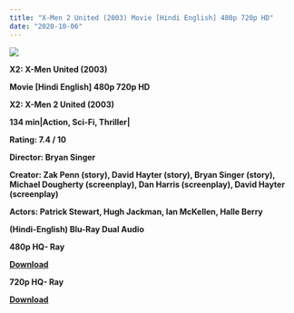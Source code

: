 ```yaml
---
title: "X-Men 2 United (2003) Movie [Hindi English] 480p 720p HD"
date: "2020-10-06"
---
```


[**![](https://1.bp.blogspot.com/-A7K39c2Grfg/XspBuAK60bI/AAAAAAAACKM/AWfpnux9JJEjUHmdf4yrXzr9y7Y7X0D3gCLcBGAsYHQ/s1600/x_men_two_2x.jpg)**](https://1.bp.blogspot.com/-A7K39c2Grfg/XspBuAK60bI/AAAAAAAACKM/AWfpnux9JJEjUHmdf4yrXzr9y7Y7X0D3gCLcBGAsYHQ/s1600/x_men_two_2x.jpg)

**X2: X-Men United (2003)**

**Movie \[Hindi English\] 480p 720p HD**

**X2: X-Men 2 United (2003)**

**134 min|Action, Sci-Fi, Thriller|**

**Rating: 7.4 / 10** 

**Director: Bryan Singer**

**Creator: Zak Penn (story), David Hayter (story), Bryan Singer (story), Michael Dougherty (screenplay), Dan Harris (screenplay), David Hayter (screenplay)**

**Actors: Patrick Stewart, Hugh Jackman, Ian McKellen, Halle Berry**

 **(Hindi-English) Blu-Ray Dual Audio**

**480p HQ- Ray**

**[Download](https://coinquint.com/a1717/)** 

**720p HQ- Ray**

[**Download**](https://coinquint.com/a1719/)
